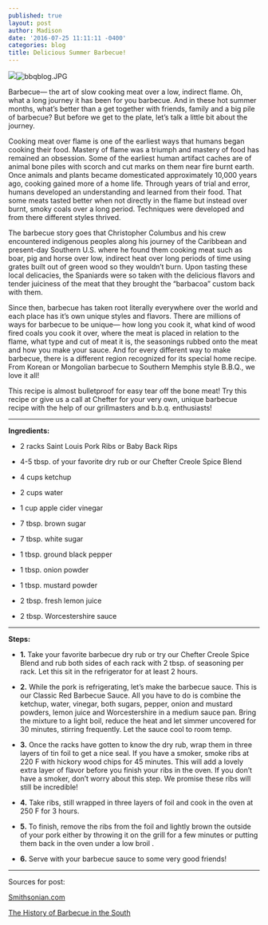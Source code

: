 ```yaml
---
published: true
layout: post
author: Madison
date: '2016-07-25 11:11:11 -0400'
categories: blog
title: Delicious Summer Barbecue!
---
```

![]({{site.baseurl}}/img/bbqblog.JPG)![bbqblog.JPG]({{site.baseurl}}/img/bbqblog.JPG)


Barbecue— the art of slow cooking meat over a low, indirect flame. Oh, what a long journey it has been for you barbecue. And in these hot summer months, what’s better than a get together with friends, family and a big pile of barbecue? But before we get to the plate, let’s talk a little bit about the journey. 

Cooking meat over flame is one of the earliest ways that humans began cooking their food. Mastery of flame was a triumph and mastery of food has remained an obsession. Some of the earliest human artifact caches are of animal bone piles with scorch and cut marks on them near fire burnt earth. Once animals and plants became domesticated approximately 10,000 years ago, cooking gained more of a home life. Through years of trial and error, humans developed an understanding and learned from their food. That some meats tasted better when not directly in the flame but instead over burnt, smoky coals over a long period. Techniques were developed and from there different styles thrived. 

The barbecue story goes that Christopher Columbus and his crew encountered indigenous peoples along his journey of the Caribbean and present-day Southern U.S. where he found them cooking meat such as boar, pig and horse over low, indirect heat over long periods of time using grates built out of green wood so they wouldn’t burn. Upon tasting these local delicacies, the Spaniards were so taken with the delicious flavors and tender juiciness of the meat that they brought the “barbacoa” custom back with them. 

Since then, barbecue has taken root literally everywhere over the world and each place has it’s own unique styles and flavors. There are millions of ways for barbecue to be unique— how long you cook it, what kind of wood fired coals you cook it over, where the meat is placed in relation to the flame, what type and cut of meat it is, the seasonings rubbed onto the meat and how you make your sauce.  And for every different way to make barbecue, there is a different region recognized for its special home recipe. From Korean or Mongolian barbecue to Southern Memphis style B.B.Q., we love it all!

This recipe is almost bulletproof for easy tear off the bone meat! Try this recipe or give us a call at Chefter for your very own, unique barbecue recipe with the help of our grillmasters and b.b.q. enthusiasts! 

***

**Ingredients:**

- 2 racks Saint Louis Pork Ribs or Baby Back Rips

- 4-5 tbsp. of your favorite dry rub or our Chefter Creole Spice Blend

- 4 cups ketchup 

- 2 cups water

- 1 cup apple cider vinegar

- 7 tbsp. brown sugar

- 7 tbsp. white sugar

- 1 tbsp. ground black pepper

- 1 tbsp. onion powder

- 1 tbsp. mustard powder

- 2 tbsp. fresh lemon juice

- 2 tbsp. Worcestershire sauce

***

**Steps:** 

- **1.** Take your favorite barbecue dry rub or try our Chefter Creole Spice Blend and rub both sides of each rack with 2 tbsp. of seasoning per rack. Let this sit in the refrigerator for at least 2 hours.

- **2.** While the pork is refrigerating, let’s make the barbecue sauce. This is our Classic Red Barbecue Sauce. All you have to do is combine the ketchup, water, vinegar, both sugars, pepper, onion and mustard powders, lemon juice and Worcestershire in a medium sauce pan. Bring the mixture to a light boil, reduce the heat and let simmer uncovered for 30 minutes, stirring frequently. Let the sauce cool to room temp. 

- **3.** Once the racks have gotten to know the dry rub, wrap them in three layers of tin foil to get a nice seal. If you have a smoker, smoke ribs at 220 F with hickory wood chips for 45 minutes. This will add a lovely extra layer of flavor before you finish your ribs in the oven. If you don’t have a smoker, don’t worry about this step. We promise these ribs will still be incredible!

- **4.** Take ribs, still wrapped in three layers of foil and cook in the oven at 250 F for 3 hours. 

- **5.** To finish, remove the ribs from the foil and lightly brown the outside of your pork either by throwing it on the grill for a few minutes or putting them back in the oven under a low broil . 

- **6.** Serve with your barbecue sauce to some very good friends!


***

Sources for post:

[Smithsonian.com](http://www.smithsonianmag.com/arts-culture/the-evolution-of-american-barbecue-13770775/?no-ist)

[The History of Barbecue in the South](http://xroads.virginia.edu/~class/ma95/dove/history.htm)
